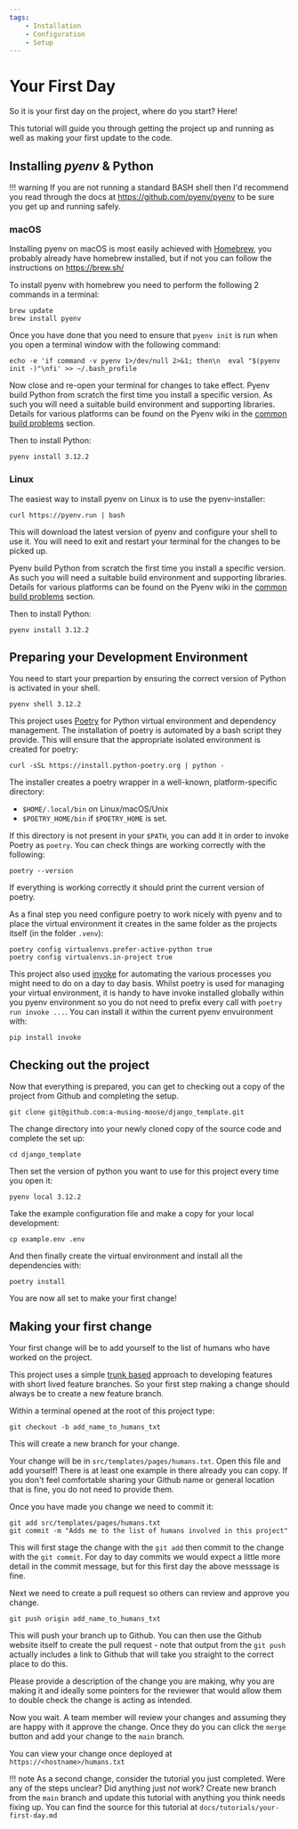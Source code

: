 ```yaml
---
tags:
    - Installation
    - Configuration
    - Setup
---
```

# Your First Day

So it is your first day on the project, where do you start? Here!

This tutorial will guide you through getting the project up and running as well as
making your first update to the code.

## Installing _pyenv_ & Python

!!! warning
    If you are not running a standard BASH shell then I'd recommend you read through the
    docs at <https://github.com/pyenv/pyenv> to be sure you get up and running safely.

### macOS

Installing pyenv on macOS is most easily achieved with [Homebrew][homebrew], you
probably already have homebrew installed, but if not you can follow the instructions on
<https://brew.sh/>

To install pyenv with homebrew you need to perform the following 2 commands in a
terminal:

```shell
brew update
brew install pyenv
```

Once you have done that you need to ensure that `pyenv init` is run when you open a
terminal window with the following command:

```shell
echo -e 'if command -v pyenv 1>/dev/null 2>&1; then\n  eval "$(pyenv init -)"\nfi' >> ~/.bash_profile
```

Now close and re-open your terminal for changes to take effect. Pyenv build Python from
scratch the first time you install a specific version. As such you will need a suitable
build environment and supporting libraries. Details for various platforms can be found
on the Pyenv wiki in the [common build problems][pyenv-build] section.

Then to install Python:

```shell
pyenv install 3.12.2
```

### Linux

The easiest way to install pyenv on Linux is to use the pyenv-installer:

```shell
curl https://pyenv.run | bash
```

This will download the latest version of pyenv and configure your shell to use it. You
will need to exit and restart your terminal for the changes to be picked up.

Pyenv build Python from scratch the first time you install a specific version. As such
you will need a suitable build environment and supporting libraries. Details for various
platforms can be found on the Pyenv wiki in the [common build problems][pyenv-build]
section.

Then to install Python:

```shell
pyenv install 3.12.2
```

## Preparing your Development Environment

You need to start your prepartion by ensuring the correct version of Python is activated
in your shell.

```shell
pyenv shell 3.12.2
```

This project uses [Poetry][poetry] for Python virtual environment and dependency
management. The installation of poetry is automated by a bash script they provide. This
will ensure that the appropriate isolated environment is created for poetry:

```shell
curl -sSL https://install.python-poetry.org | python -
```

The installer creates a poetry wrapper in a well-known, platform-specific directory:

- `$HOME/.local/bin` on Linux/macOS/Unix
- `$POETRY_HOME/bin` if `$POETRY_HOME` is set.

If this directory is not present in your `$PATH`, you can add it in order to invoke
Poetry as `poetry`. You can check things are working correctly with the following:

```shell
poetry --version
```

If everything is working correctly it should print the current version of poetry.

As a final step you need configure poetry to work nicely with pyenv and to place the
virtual environment it creates in the same folder as the projects itself (in the folder
`.venv`):

```shell
poetry config virtualenvs.prefer-active-python true
poetry config virtualenvs.in-project true
```

This project also used [invoke][pyinvoke] for automating the various processes you might
need to do on a day to day basis. Whilst poetry is used for managing your virtual
environment, it is handy to have invoke installed globally within you pyenv environment
so you do not need to prefix every call with `poetry run invoke ...`. You can install it
within the current pyenv envuironment with:

```shell
pip install invoke
```

## Checking out the project

Now that everything is prepared, you can get to checking out a copy of the project from
Github and completing the setup.

```shell
git clone git@github.com:a-musing-moose/django_template.git
```

The change directory into your newly cloned copy of the source code and complete the
set up:

```shell
cd django_template
```

Then set the version of python you want to use for this project every time you open it:

```shell
pyenv local 3.12.2
```

Take the example configuration file and make a copy for your local development:

```shell
cp example.env .env
```

And then finally create the virtual environment and install all the dependencies with:

```shell
poetry install
```

You are now all set to make your first change!

## Making your first change

Your first change will be to add yourself to the list of humans who have worked on the
project.

This project uses a simple [trunk based][trunkbased] approach to developing features
with short lived feature branches. So your first step making a change should always be
to create a new feature branch.

Within a terminal opened at the root of this project type:

```shell
git checkout -b add_name_to_humans_txt
```

This will create a new branch for your change.

Your change will be in `src/templates/pages/humans.txt`. Open this file and add
yourself! There is at least one example in there already you can copy. If you don't feel
comfortable sharing your Github name or general location that is fine, you do not need
to provide them.

Once you have made you change we need to commit it:

```shell
git add src/templates/pages/humans.txt
git commit -m "Adds me to the list of humans involved in this project"
```

This will first stage the change with the `git add` then commit to the change with the
`git commit`. For day to day commits we would expect a little more detail in the commit
message, but for this first day the above messsage is fine.

Next we need to create a pull request so others can review and approve you change.

```shell
git push origin add_name_to_humans_txt
```

This will push your branch up to Github. You can then use the Github website itself to
create the pull request - note that output from the `git push` actually includes a link
to Github that will take you straight to the correct place to do this.

Please provide a description of the change you are making, why you are making it and
ideally some pointers for the reviewer that would allow them to double check the change
is acting as intended.

Now you wait. A team member will review your changes and assuming they are happy with it
approve the change. Once they do you can click the `merge` button and add your change to
the `main` branch.

You can view your change once deployed at `https://<hostname>/humans.txt`

!!! note
    As a second change, consider the tutorial you just completed. Were any of the steps
    unclear? Did anything just _not_ work? Create new branch from the `main` branch and
    update this tutorial with anything you think needs fixing up. You can find the
    source for this tutorial at `docs/tutorials/your-first-day.md`

<!-- Links -->
[homebrew]: https://brew.sh/
[pyenv-build]: https://github.com/pyenv/pyenv/wiki/common-build-problems
[poetry]: https://python-poetry.org/
[pyinvoke]: https://www.pyinvoke.org/
[trunkbased]: https://trunkbaseddevelopment.com/
